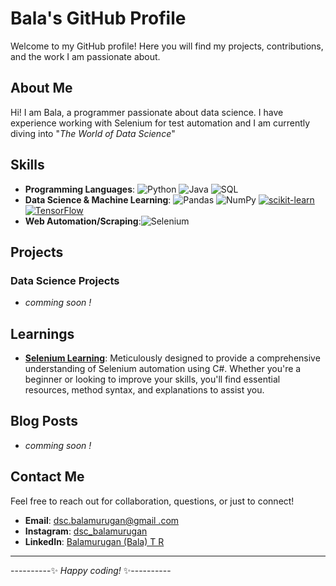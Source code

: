 # Bala's GitHub Profile

Welcome to my GitHub profile! Here you will find my projects, contributions, and the work I am passionate about.

## About Me

Hi! I am Bala, a programmer passionate about data science. I have experience working with Selenium for test automation and I am currently diving into "*The World of Data Science*"

## Skills

- **Programming Languages**: ![Python](https://img.shields.io/badge/Python-3776AB?style=flat&logo=python&logoColor=yellow) ![Java](https://img.shields.io/badge/Java-007396?style=flat&logo=java&logoColor=white) ![SQL](https://img.shields.io/badge/SQL-4479A1?style=flat&logo=mysql&logoColor=white)
- **Data Science & Machine Learning**: ![Pandas](https://img.shields.io/badge/Pandas-150458?style=flat&logo=pandas&logoColor=white) ![NumPy](https://img.shields.io/badge/NumPy-013243?style=flat&logo=numpy&logoColor=white) [![scikit-learn](https://img.shields.io/badge/scikit--learn-F7931E.svg?style=flat&logo=scikit-learn&logoColor=white)](https://scikit-learn.org/)[![TensorFlow](https://img.shields.io/badge/TensorFlow-FF6F00.svg?style=flat&logo=TensorFlow&logoColor=white)](https://www.tensorflow.org/)
- **Web Automation/Scraping**:![Selenium](https://img.shields.io/badge/Selenium-43B02A?style=flat&logo=selenium&logoColor=white)

## Projects


### Data Science Projects
-  *comming soon !*
## Learnings
- **[Selenium Learning](https://github.com/dsc-balamurugan/Selenium_Learning?tab=readme-ov-file#selenium_learning)**: Meticulously designed to provide a comprehensive understanding of Selenium automation using C#. Whether you're a beginner or looking to improve your skills, you'll find essential resources, method syntax, and explanations to assist you.

## Blog Posts

- *comming soon !*

## Contact Me

Feel free to reach out for collaboration, questions, or just to connect!

- **Email**: [dsc.balamurugan@gmail .com](mailto:dsc.balamurugan@gmail.com)
- **Instagram**: [dsc_balamurugan](https://www.instagram.com/dsc_balamurugan/)
- **LinkedIn**: [Balamurugan (Bala) T R](https://www.linkedin.com/in/dsc-balamurugan/)

--- 
----------✨ *Happy coding!* ✨----------
